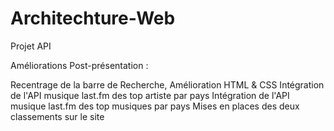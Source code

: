 # Architechture-Web
Projet API

Améliorations Post-présentation :

Recentrage de la barre de Recherche, 
Amélioration HTML & CSS
Intégration de l'API musique last.fm des top artiste par pays
Intégration de l'API musique last.fm des top musiques par pays
Mises en places des deux classements sur le site
